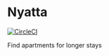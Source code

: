 # Nyatta

[![CircleCI](https://circleci.com/gh/3dw1nM0535/nyatta.svg?style=svg&circle-token=3cbb6018-a753-4c55-9840-ff6fcd236d0d)](https://circleci.com/gh/3dw1nM0535/nyatta)

Find apartments for longer stays
